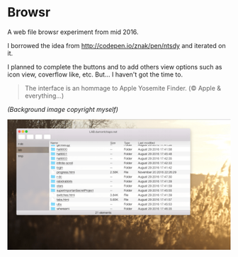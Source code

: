 # Browsr

A web file browsr experiment from mid 2016.

I borrowed the idea from http://codepen.io/znak/pen/ntsdy
and iterated on it.


I planned to complete the buttons and to add others view options such as icon view, coverflow like, etc.
But… I haven't got the time to.


> The interface is an hommage to Apple Yosemite Finder. (© Apple & everything…)

*(Background image copyright myself)*

![](capture.png)
